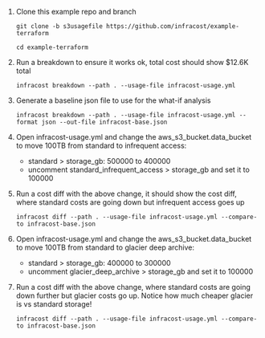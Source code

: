 
1. Clone this example repo and branch

    ```
    git clone -b s3usagefile https://github.com/infracost/example-terraform

    cd example-terraform
    ```

2. Run a breakdown to ensure it works ok, total cost should show $12.6K total

    ```
    infracost breakdown --path . --usage-file infracost-usage.yml
    ```

3. Generate a baseline json file to use for the what-if analysis

    ```
    infracost breakdown --path . --usage-file infracost-usage.yml --format json --out-file infracost-base.json
    ```

4. Open infracost-usage.yml and change the aws_s3_bucket.data_bucket to move 100TB from standard to infrequent access:
    - standard > storage_gb: 500000 to 400000
    - uncomment standard_infrequent_access > storage_gb and set it to 100000

5. Run a cost diff with the above change, it should show the cost diff, where standard costs are going down but infrequent access goes up

    ```
    infracost diff --path . --usage-file infracost-usage.yml --compare-to infracost-base.json
    ```

6. Open infracost-usage.yml and change the aws_s3_bucket.data_bucket to move 100TB from standard to glacier deep archive:
    - standard > storage_gb: 400000 to 300000
    - uncomment glacier_deep_archive > storage_gb and set it to 100000

7. Run a cost diff with the above change, where standard costs are going down further but glacier costs go up. Notice how much cheaper glacier is vs standard storage!

    ```
    infracost diff --path . --usage-file infracost-usage.yml --compare-to infracost-base.json
    ```
